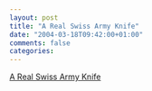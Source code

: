 ```yaml
---
layout: post
title: "A Real Swiss Army Knife"
date: "2004-03-18T09:42:00+01:00"
comments: false
categories: 
---
```


<p><a href="http://www.industrial-technology-and-witchcraft.de/index.php?id=P5024">A Real Swiss Army Knife</a></p>


